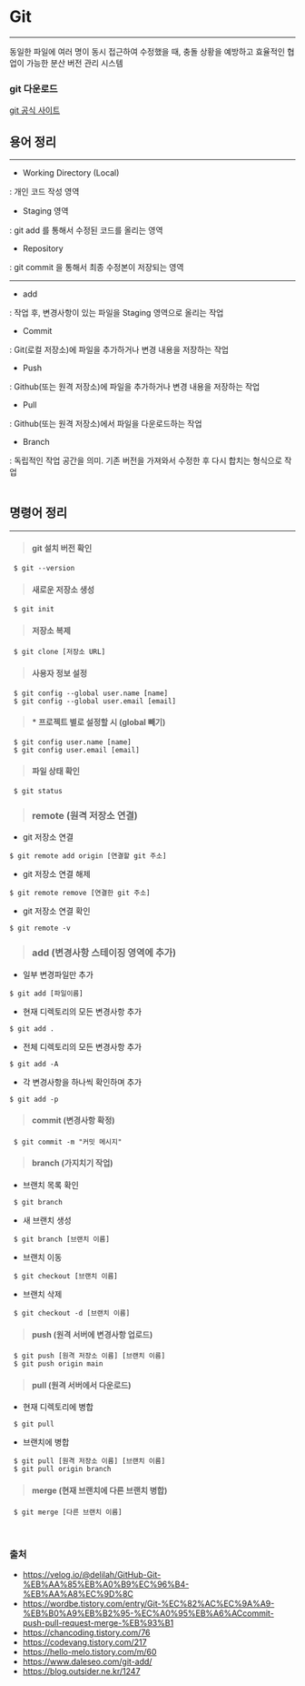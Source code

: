 # Git
<hr>

동일한 파일에 여러 명이 동시 접근하여 수정했을 때, 충돌 상황을 예방하고 효율적인 협업이 가능한 분산 버전 관리 시스템

### git 다운로드
[git 공식 사이트](https://git-scm.com/downloads)
<br>

## 용어 정리
<hr>

+ Working Directory (Local)

 : 개인 코드 작성 영역
<br>

+ Staging 영역

 : git add 를 통해서 수정된 코드를 올리는 영역
<br>

+ Repository

 : git commit 을 통해서 최종 수정본이 저장되는 영역

<hr>

+ add

 : 작업 후, 변경사항이 있는 파일을 Staging 영역으로 올리는 작업
<br>

+ Commit

 : Git(로컬 저장소)에 파일을 추가하거나 변경 내용을 저장하는 작업
<br>

+ Push

 : Github(또는 원격 저장소)에 파일을 추가하거나 변경 내용을 저장하는 작업
<br>

+ Pull

 : Github(또는 원격 저장소)에서 파일을 다운로드하는 작업
<br>

+ Branch

 : 독립적인 작업 공간을 의미. 기존 버전을 가져와서 수정한 후 다시 합치는 형식으로 작업
<br><br>

## 명령어 정리
<hr>

>#### git 설치 버전 확인
```
 $ git --version
```


>#### 새로운 저장소 생성
```
 $ git init
```

>#### 저장소 복제
```
 $ git clone [저장소 URL]
```

>#### 사용자 정보 설정
```
 $ git config --global user.name [name]
 $ git config --global user.email [email]
```
>#### * 프로젝트 별로 설정할 시 (global 빼기)
```
 $ git config user.name [name]
 $ git config user.email [email]
```

>#### 파일 상태 확인
```
 $ git status
```

>### remote (원격 저장소 연결)
+ git 저장소 연결 
```
$ git remote add origin [연결할 git 주소]
```
+ git 저장소 연결 해제 
```
$ git remote remove [연결한 git 주소]
```
+ git 저장소 연결 확인
```
$ git remote -v
```

>### add (변경사항 스테이징 영역에 추가)
+ 일부 변경파일만 추가 
```
$ git add [파일이름]
```
+ 현재 디렉토리의 모든 변경사항 추가
```
$ git add .
```
+ 전체 디렉토리의 모든 변경사항 추가
```
$ git add -A
```
+ 각 변경사항을 하나씩 확인하며 추가
```
$ git add -p
```

>#### commit (변경사항 확정)
```
 $ git commit -m "커밋 메시지"
```

>#### branch (가지치기 작업)
+ 브랜치 목록 확인
```
 $ git branch
```
+ 새 브랜치 생성
```
 $ git branch [브랜치 이름]
```
+ 브랜치 이동
```
 $ git checkout [브랜치 이름]
```
+ 브랜치 삭제
```
 $ git checkout -d [브랜치 이름]
```

>#### push (원격 서버에 변경사항 업로드)
```
 $ git push [원격 저장소 이름] [브랜치 이름]
 $ git push origin main
```

>#### pull (원격 서버에서 다운로드)
+ 현재 디렉토리에 병합
```
 $ git pull
```
+ 브랜치에 병합
```
 $ git pull [원격 저장소 이름] [브랜치 이름]
 $ git pull origin branch
```

>#### merge (현재 브랜치에 다른 브랜치 병합)
```
 $ git merge [다른 브랜치 이름]
```

<br>

### 출처
- https://velog.io/@delilah/GitHub-Git-%EB%AA%85%EB%A0%B9%EC%96%B4-%EB%AA%A8%EC%9D%8C
- https://wordbe.tistory.com/entry/Git-%EC%82%AC%EC%9A%A9-%EB%B0%A9%EB%B2%95-%EC%A0%95%EB%A6%ACcommit-push-pull-request-merge-%EB%93%B1
- https://chancoding.tistory.com/76
- https://codevang.tistory.com/217
- https://hello-melo.tistory.com/m/60
- https://www.daleseo.com/git-add/
- https://blog.outsider.ne.kr/1247
